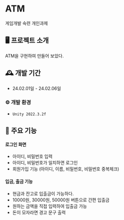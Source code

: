 # ATM
게임개발 숙련 개인과제


## 🖥️ 프로젝트 소개
ATM을 구현하여 만들어 보았다.
<br>

## 🕰️ 개발 기간
* 24.02.01일 - 24.02.06일

### ⚙️ 개발 환경
- `Unity 2022.3.2f`

## 📌 주요 기능
#### 로그인 화면
- 아이디, 비밀번호 입력
- 아이디, 비밀번호가 일치하면 로그인
- 회원가입 기능 (아이디, 이름, 비밀번호, 비밀번호 중복체크)

#### 입금, 출금 기능
- 현금과 잔고로 입출금이 가능하다.
- 10000원, 30000원, 50000원 버튼으로 간편 입출금
- 원하는 금액을 직접 입력하여 입출금 가능
- 돈이 모자라면 경고 문구 출력
